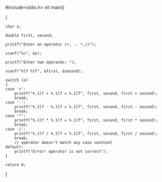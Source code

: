 #include<stdio.h>
int main()

{

    char o;
    
    double first, second;
    
    printf("Enter an operator (+, -, *,/)");
    
    scanf("%c", &o);
    
    printf("Enter two operands: ");
    
    scanf("%lf %lf", &first, &second);
    
    switch (o) 
    {
    case '+':
        printf("%.1lf + %.1lf = %.1lf", first, second, first + second);
        break;
    case '-':
        printf("%.1lf - %.1lf = %.1lf", first, second, first - second);
        break;
    case '*':
        printf("%.1lf * %.1lf = %.1lf", first, second, first * second);
        break;
    case '/':
        printf("%.1lf / %.1lf = %.1lf", first, second, first / second);
        break;
        // operator doesn't match any case constant
    default:
        printf("Error! operator is not correct");
    }

    return 0;
}
